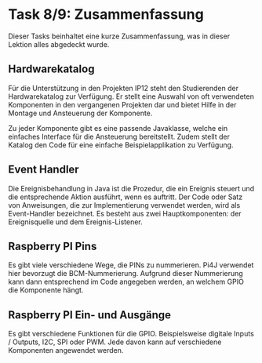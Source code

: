 # Task 8/9: Zusammenfassung
Dieser Tasks beinhaltet eine kurze Zusammenfassung, was in dieser Lektion alles abgedeckt wurde.

## Hardwarekatalog
Für die Unterstützung in den Projekten IP12 steht den Studierenden der Hardwarekatalog zur Verfügung. Er stellt eine
Auswahl von oft verwendeten Komponenten in den vergangenen Projekten dar und bietet Hilfe in der Montage und Ansteuerung
der Komponente.

Zu jeder Komponente gibt es eine passende Javaklasse, welche ein einfaches Interface für die Ansteuerung bereitstellt.
Zudem stellt der Katalog den Code für eine einfache Beispielapplikation zu Verfügung.

## Event Handler
Die Ereignisbehandlung in Java ist die Prozedur, die ein Ereignis steuert und die entsprechende Aktion ausführt, wenn 
es auftritt. Der Code oder Satz von Anweisungen, die zur Implementierung verwendet werden, wird als Event-Handler bezeichnet. 
Es besteht aus zwei Hauptkomponenten: der Ereignisquelle und dem Ereignis-Listener.

## Raspberry PI Pins
Es gibt viele verschiedene Wege, die PINs zu nummerieren. Pi4J verwendet hier bevorzugt die BCM-Nummerierung.
Aufgrund dieser Nummerierung kann dann entsprechend im Code angegeben werden, an welchem GPIO die Komponente hängt.

## Raspberry PI Ein- und Ausgänge
Es gibt verschiedene Funktionen für die GPIO. Beispielsweise digitale Inputs / Outputs, I2C, SPI oder PWM. Jede davon kann auf
verschiedene Komponenten angewendet werden.